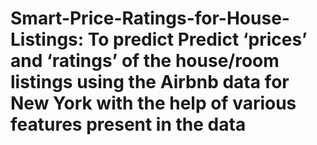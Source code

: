 # Smart-Price-Ratings-for-House-Listings: To predict  Predict ‘prices’ and ‘ratings’ of the house/room listings using the Airbnb data for New York with the help of various features present in the data
